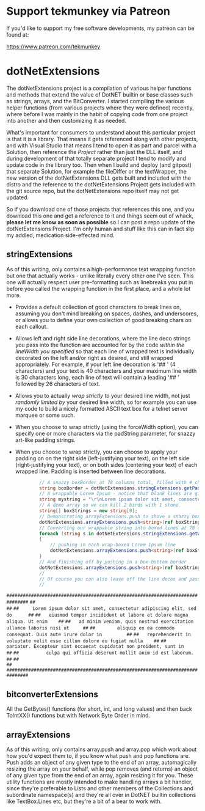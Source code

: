 # Support tekmunkey via Patreon

If you'd like to support my free software developments, my patreon can be found at:

https://www.patreon.com/tekmunkey

# dotNetExtensions

The dotNetExtensions project is a compilation of various helper functions and methods that extend the value of DotNET builtin or base classes such as strings, arrays, and the BitConverter.  I started compiling the various helper functions (from various projects where they were defined) recently, where before I was mainly in the habit of copying code from one project into another and then customizing it as needed.

What's important for consumers to understand about this particular project is that it is a library.  That means it gets referenced along with other projects, and with Visual Studio that means I tend to open it as part and parcel with a Solution, then reference the *Project* rather than just the DLL itself, and during development of that totally separate project I tend to modify and update code in the library too.  Then when I build and deploy (and gitpost) that separate Solution, for example the fileDiffer or the textWrapper, the new version of the dotNetExtensions DLL gets built and included with the distro and the reference to the dotNetExtensions Project gets included with the git source repo, but the dotNetExtensions repo itself may not get updated.

So if you download one of those projects that references this one, and you download this one and get a reference to it and things seem out of whack, **__please let me know as soon as possible__** so I can post a repo update of the dotNetExtensions Project.  I'm only human and stuff like this can in fact slip my addled, medication side-effected mind.

## stringExtensions

As of this writing, only contains a high-performance text wrapping function but one that actually works - unlike literally every other one I've seen.  This one will actually respect user pre-formatting such as linebreaks you put in before you called the wrapping function in the first place, and a whole lot more.

+ Provides a default collection of good characters to break lines on, assuming you don't mind breaking on spaces, dashes, and underscores, or allows you to define your own collection of good breaking chars on each callout.

+ Allows left and right side line decorations, where the line deco strings you pass into the function are accounted for by the code *within the lineWidth you specified* so that each line of wrapped text is individually decorated on the left and/or right as desired, and still wrapped appropriately.  For example, if your left line decoration is '##  ' (4 characters) and your text is 40 characters and your maximum line width is 30 characters long, each line of text will contain a leading '##  ' followed by 26 characters of text.

+ Allows you to actually *wrap strictly to* your desired line width, not just *randomly limited by* your desired line width, so for example you can use my code to build a nicely formatted ASCII text box for a telnet server marquee or some such.

+ When you choose to wrap strictly (using the forceWidth option), you can specify one or more characters via the padString parameter, for snazzy art-like padding strings.  

+ When you choose to wrap strictly, you can choose to apply your padding on on the right side (left-justifying your text), on the left side (right-justifying your text), or on both sides (centering your text) of each wrapped line.  Padding is inserted between line decorations.

```c#
            // A snazzy boxBorder at 78 columns total, filled with # characters
            string boxBorder = dotNetExtensions.stringExtensions.getPaddedLine(string.Empty, 78, true, @"#", 0);
            // A wrappable Lorem Ipsum - notice that blank lines are given full line-width padding and are boxed themselves with line deco on the left and right sides
            string mystring = "\r\nLorem ipsum dolor sit amet, consectetur adipiscing elit, sed do eiusmod tempor incididunt ut labore et dolore magna aliqua. Ut enim ad minim veniam, quis nostrud exercitation ullamco laboris nisi ut aliquip ex ea commodo consequat. Duis aute irure dolor in reprehenderit in voluptate velit esse cillum dolore eu fugiat nulla pariatur. Excepteur sint occaecat cupidatat non proident, sunt in culpa qui officia deserunt mollit anim id est laborum.\r\n";
            // A demo array so we can kill 2 birds with 1 stone
            string[] boxStrings = new string[0];
            // Demonstrating arrayExtensions.push to shove a snazzy box-top border in
            dotNetExtensions.arrayExtensions.push<string>(ref boxStrings, boxBorder);
            // Converting our wrappable string into boxed lines at 78 columns each
            foreach (string s in dotNetExtensions.stringExtensions.getWrappedLines(mystring, 78, @"##  ", @"  ##", null, true, @" ", 0))
            {
                // pushing in each wrap-boxed Lorem Ipsum line
                dotNetExtensions.arrayExtensions.push<string>(ref boxStrings, s);
            }
            // And finishing off by pushing in a box-bottom border
            dotNetExtensions.arrayExtensions.push<string>(ref boxStrings, boxBorder);
            //
            // Of course you can also leave off the line decos and pass the forceWidth parameter a false, and then you just get standard wrapping
            //
```


`##############################################################################`
`##                                                                          ##`
`##     Lorem ipsum dolor sit amet, consectetur adipiscing elit, sed do      ##`
`##   eiusmod tempor incididunt ut labore et dolore magna aliqua. Ut enim    ##`
`##   ad minim veniam, quis nostrud exercitation ullamco laboris nisi ut     ##`
`##        aliquip ex ea commodo consequat. Duis aute irure dolor in         ##`
`##   reprehenderit in voluptate velit esse cillum dolore eu fugiat nulla    ##`
`##    pariatur. Excepteur sint occaecat cupidatat non proident, sunt in     ##`
`##          culpa qui officia deserunt mollit anim id est laborum.          ##`
`##                                                                          ##`
`##############################################################################`


## bitconverterExtensions

All the GetBytes() functions (for short, int, and long values) and then back ToIntXX() functions but with Network Byte Order in mind.

## arrayExtensions

As of this writing, only contains array.push and array.pop which work about how you'd expect them to, if you know what push and pop functions are.  Push adds an object of any given type to the end of an array, automagically resizing the array on your behalf, while pop removes (and returns) an object of any given type from the end of an array, again resizing it for you.  These utility functions are mostly intended to make handling arrays a bit handier, since they're preferable to Lists and other members of the Collections and subordinate namespace(s) and they're all over in DotNET builtin collections like TextBox.Lines etc, but they're a bit of a bear to work with.